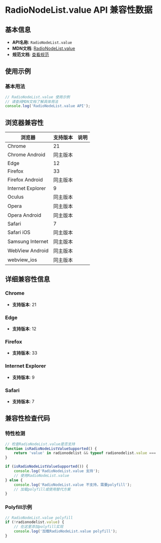 # RadioNodeList.value API 兼容性数据

## 基本信息

- **API名称**: `RadioNodeList.value`
- **MDN文档**: [RadioNodeList.value](https://developer.mozilla.org/docs/Web/API/RadioNodeList/value)
- **规范文档**: [查看规范](https://html.spec.whatwg.org/multipage/common-dom-interfaces.html#dom-radionodelist-value)

## 使用示例

### 基本用法

```javascript
// RadioNodeList.value 使用示例
// 请查阅MDN文档了解具体用法
console.log('RadioNodeList.value API');
```

## 浏览器兼容性

| 浏览器 | 支持版本 | 说明 |
|--------|----------|------|
| Chrome | 21 |  |
| Chrome Android | 同主版本 |  |
| Edge | 12 |  |
| Firefox | 33 |  |
| Firefox Android | 同主版本 |  |
| Internet Explorer | 9 |  |
| Oculus | 同主版本 |  |
| Opera | 同主版本 |  |
| Opera Android | 同主版本 |  |
| Safari | 7 |  |
| Safari iOS | 同主版本 |  |
| Samsung Internet | 同主版本 |  |
| WebView Android | 同主版本 |  |
| webview_ios | 同主版本 |  |

## 详细兼容性信息

### Chrome

- **支持版本**: 21

### Edge

- **支持版本**: 12

### Firefox

- **支持版本**: 33

### Internet Explorer

- **支持版本**: 9

### Safari

- **支持版本**: 7

## 兼容性检查代码

### 特性检测

```javascript
// 检查RadioNodeList.value是否支持
function isRadioNodeListValueSupported() {
    return 'value' in radionodelist && typeof radionodelist.value === 'function';
}

if (isRadioNodeListValueSupported()) {
    console.log('RadioNodeList.value 支持');
    // 使用RadioNodeList.value
} else {
    console.log('RadioNodeList.value 不支持，需要polyfill');
    // 加载polyfill或使用替代方案
}
```

### Polyfill示例

```javascript
// RadioNodeList.value polyfill
if (!radionodelist.value) {
    // 在这里添加polyfill实现
    console.log('加载RadioNodeList.value polyfill');
}
```

